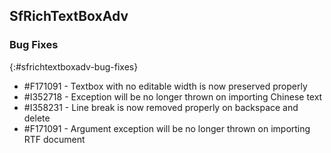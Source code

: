 ## SfRichTextBoxAdv

### Bug Fixes
{:#sfrichtextboxadv-bug-fixes}

* \#F171091 - Textbox with no editable width is now preserved properly
* \#I352718 - Exception will be no longer thrown on importing Chinese text
* \#I358231 - Line break is now removed properly on backspace and delete
* \#F171091 - Argument exception will be no longer thrown on importing RTF document

